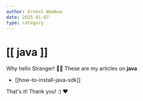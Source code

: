 ```yaml
---
author: Ernest Wambua
date: 2025-01-07
type: category
---
```

# [[ java ]]

Why hello Stranger! 👋😀
These are my articles on **java**

- [[how-to-install-java-sdk]]

That's it! Thank you! :) ❤️